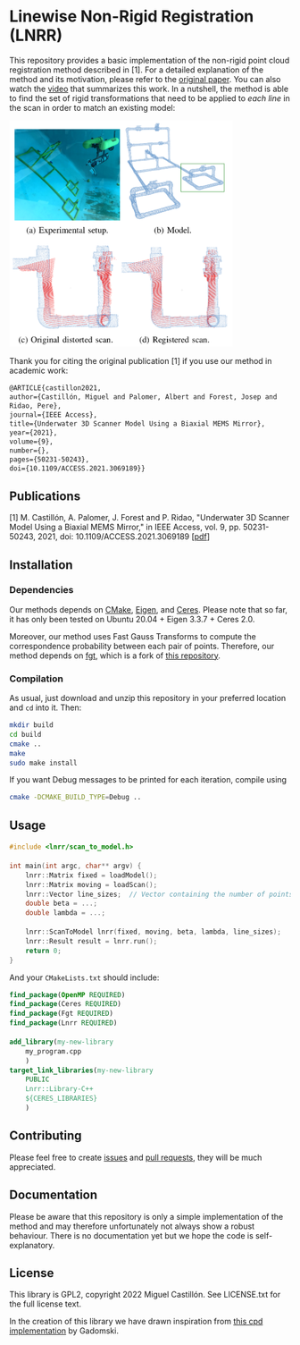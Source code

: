 # Linewise Non-Rigid Registration (LNRR)



This repository provides a basic implementation of the non-rigid point cloud registration method described in [1].
For a detailed explanation of the method and its motivation, please refer to the [original paper](https://doi.org/10.1109/ACCESS.2021.3069189).
You can also watch the [video](https://youtu.be/ZsPw2voKi10) that summarizes this work.
In a nutshell, the method is able to find the set of rigid transformations that need to be applied to *each line* in the scan in order to match an existing model:

<img src="docs/images/lnrr.png" width="400">


Thank you for citing the original publication [1] if you use our method in academic work:
```
@ARTICLE{castillon2021,  
author={Castillón, Miguel and Palomer, Albert and Forest, Josep and Ridao, Pere},
journal={IEEE Access},
title={Underwater 3D Scanner Model Using a Biaxial MEMS Mirror},
year={2021},
volume={9},
number={},
pages={50231-50243},
doi={10.1109/ACCESS.2021.3069189}}
```

## Publications

[1] M. Castillón, A. Palomer, J. Forest and P. Ridao, "Underwater 3D Scanner Model Using a Biaxial MEMS Mirror," in IEEE Access, vol. 9, pp. 50231-50243, 2021, doi: 10.1109/ACCESS.2021.3069189 [[pdf](https://doi.org/10.1109/ACCESS.2021.3069189)]

## Installation

### Dependencies

Our methods depends on [CMake](https://cmake.org/), [Eigen](http://eigen.tuxfamily.org/index.php?title=Main_Page), and [Ceres](http://ceres-solver.org/index.html).
Please note that so far, it has only been tested on Ubuntu 20.04 + Eigen 3.3.7 + Ceres 2.0.

Moreover, our method uses Fast Gauss Transforms to compute the correspondence probability between each pair of points.
Therefore, our method depends on
[fgt](https://github.com/miguelcastillon/fgt_threshold), which is a fork of [this repository](https://github.com/gadomski/fgt).

### Compilation
As usual, just download and unzip this repository in your preferred location and `cd` into it.
Then:
```bash
mkdir build
cd build
cmake ..
make
sudo make install
```

If you want Debug messages to be printed for each iteration, compile using
```bash
cmake -DCMAKE_BUILD_TYPE=Debug ..
```



## Usage

```cpp
#include <lnrr/scan_to_model.h>

int main(int argc, char** argv) {
    lnrr::Matrix fixed = loadModel();
    lnrr::Matrix moving = loadScan();
    lnrr::Vector line_sizes;  // Vector containing the number of points in each line
    double beta = ...;
    double lambda = ...;

    lnrr::ScanToModel lnrr(fixed, moving, beta, lambda, line_sizes);
    lnrr::Result result = lnrr.run();
    return 0;
}
```

And your `CMakeLists.txt` should include:
```cmake
find_package(OpenMP REQUIRED)
find_package(Ceres REQUIRED)
find_package(Fgt REQUIRED)
find_package(Lnrr REQUIRED)

add_library(my-new-library
    my_program.cpp
    )
target_link_libraries(my-new-library
    PUBLIC
    Lnrr::Library-C++
    ${CERES_LIBRARIES}
    )
```

## Contributing

Please feel free to create [issues](https://github.com/miguelcastillon/lnrr/issues) and [pull requests](https://github.com/miguelcastillon/lnrr/pulls), they will be much appreciated.

## Documentation

Please be aware that this repository is only a simple implementation of the method and may therefore unfortunately not always show a robust behaviour.
There is no documentation yet but we hope the code is self-explanatory.

## License

This library is GPL2, copyright 2022 Miguel Castillón. See LICENSE.txt for the full license text.

In the creation of this library we have drawn inspiration from [this cpd implementation](https://github.com/gadomski/cpd) by Gadomski.